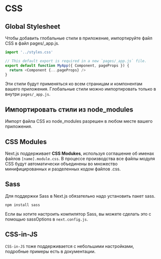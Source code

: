 # CSS

## Global Stylesheet

Чтобы добавить глобальные стили в приложение, импортируйте файл CSS в файл pages/_app.js.

```js
import '../styles.css'

// This default export is required in a new `pages/_app.js` file.
export default function MyApp({ Component, pageProps }) {
  return <Component {...pageProps} />
}
```

Эти стили будут применяться ко всем страницам и компонентам вашего приложения.
Глобальные стили можно импортировать только в внутри `pages/_app.js`.

## Импортировать стили из node_modules

Импорт файла CSS из node_modules разрешен в любом месте вашего приложения.

## CSS Modules

Next.js поддерживает **CSS Modukes**, используя соглашение об именах файлов `[name].module.css`.
В процессе производства все файлы модуля CSS будут автоматически объединены во множество минифицированных и разделенных кодом файлов .css.

## Sass

Для поддержки Sass в Next.js обязательно надо установить пакет sass.

```npm
npm install sass
```

Если вы хотите настроить компилятор Sass, вы можете сделать это с помощью sassOptions в `next.config.js`.

## CSS-in-JS

`CSS-in-JS` тоже поддерживается с небольшими настройками, подробные примеры есть в документации.